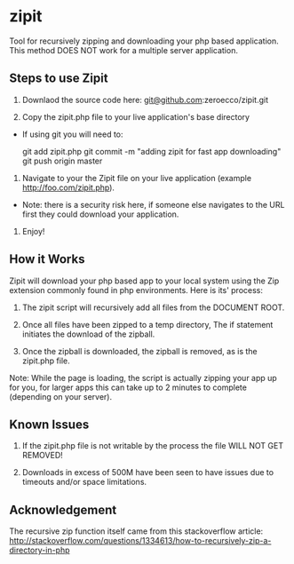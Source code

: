 zipit
=====

Tool for recursively zipping and downloading your php based application. This method DOES NOT work for a multiple server application.

## Steps to use Zipit

1. Downlaod the source code here: git@github.com:zeroecco/zipit.git

1. Copy the zipit.php file to your live application's base directory  
  * If using git you will need to: 
        
      git add zipit.php
      git commit -m "adding zipit for fast app downloading"
      git push origin master 

1. Navigate to your the Zipit file on your live application (example http://foo.com/zipit.php).
  * Note: there is a security risk here, if someone else navigates to the URL first they could download your application.

1. Enjoy!

## How it Works

Zipit will download your php based app to your local system using the Zip extension commonly found in php environments. Here is its' process:

1. The zipit script will recursively add all files from the DOCUMENT ROOT.

1. Once all files have been zipped to a temp directory, The if statement initiates the download of the zipball.

1. Once the zipball is downloaded, the zipball is removed, as is the zipit.php file.


Note:  While the page is loading, the script is actually zipping your app up for you, for larger apps this can take up to 2 minutes to complete (depending on your server).

## Known Issues

1. If the zipit.php file is not writable by the process the file WILL NOT GET REMOVED! 

1. Downloads in excess of 500M have been seen to have issues due to timeouts and/or space limitations.

## Acknowledgement

The recursive zip function itself came from this stackoverflow article: http://stackoverflow.com/questions/1334613/how-to-recursively-zip-a-directory-in-php


